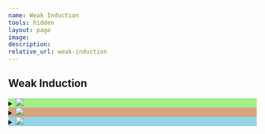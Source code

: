 ```yaml
---
name: Weak Induction 
tools: hidden
layout: page
image: 
description:
relative_url: weak-induction
---
```


## Weak Induction
<details closed style='background-color:#A1EF8B'><summary markdown="span" class="notriangle"><a href="../../assets/induction/weak-induction/binomial-theorem-proof.pdf" ><img src="../../assets/induction/weak-induction/binomial-theorem.svg" ></a></summary>
/*
<details open><summary markdown="span" class="notriangle"></summary>
<a href="../../assets/induction/weak-induction/binomial-theorem-proof.pdf" ><img src="../../assets/induction/weak-induction/binomial-theorem.svg" ></a>
</details>
*/
</details>
<details closed style='background-color:#D8A47F'><summary markdown="span" class="notriangle"><a href="../../assets/induction/weak-induction/sum-of-first-n-naturals.pdf" ><img src="../../assets/induction/weak-induction/sum-of-first-n-naturals.svg" ></a></summary>
/*
<details open><summary markdown="span" class="notriangle"></summary>
<a href="../../assets/induction/weak-induction/sum-of-first-n-naturals.pdf" ><img src="../../assets/induction/weak-induction/sum-of-first-n-naturals.svg" ></a>
</details>
*/
</details>
<details closed style='background-color:#92d5e6'><summary markdown="span" class="notriangle"><a href="../../assets/induction/weak-induction/upper-bounded-sum-and-the-lower-bounded-product.pdf" ><img src="../../assets/induction/weak-induction/upper-bounded-sum-and-the-lower-bounded-product.svg" ></a></summary>
/*
<details open><summary markdown="span" class="notriangle"></summary>
<a href="../../assets/induction/weak-induction/upper-bounded-sum-and-the-lower-bounded-product.pdf" ><img src="../../assets/induction/weak-induction/upper-bounded-sum-and-the-lower-bounded-product.svg" ></a>
</details>
*/
</details>

<br>
